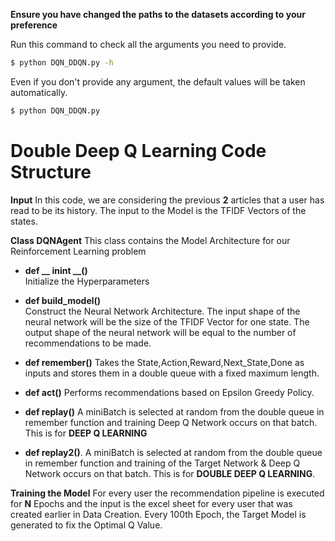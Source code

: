 **Ensure you have changed the paths to the datasets according to your preference**

Run this command to check all the arguments you need to provide.
```sh
$ python DQN_DDQN.py -h
```
Even if you don't provide any argument, the default values will be taken automatically.
```sh
$ python DQN_DDQN.py 
```

# Double Deep Q Learning Code Structure
**Input**
In this code, we are considering the previous **2** articles that a user has read to be its history. The input to the Model is the TFIDF Vectors of the states.

**Class DQNAgent**
This class contains the Model Architecture for our Reinforcement Learning problem
 - **def __ inint __()**  
 Initialize the Hyperparameters
 - **def build_model()**  
 Construct the Neural Network Architecture.
The input shape of the neural network will be the size of the TFIDF Vector for one state.
The output shape of the neural network will be equal to the number of recommendations to be made.

 - **def remember()**
 Takes the State,Action,Reward,Next_State,Done as inputs and stores them in a double queue with a fixed maximum length.
 - **def act()**
 Performs recommendations based on Epsilon Greedy Policy.
 - **def replay()**
 A miniBatch is selected at random from the double queue in remember function and training Deep Q Network occurs on that batch. This is for **DEEP Q LEARNING**
- **def replay2()**.
 A miniBatch is selected at random from the double queue in remember function and training of the Target Network & Deep Q Network occurs on that batch. This is for **DOUBLE DEEP Q LEARNING**.

**Training the Model**
For every user the recommendation pipeline is executed for **N** Epochs and the input is the excel sheet for every user that was created earlier in Data Creation. 
Every 100th Epoch, the Target Model is generated to fix the Optimal Q Value.

